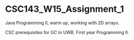 # CSC143_W15_Assignment_1
Java Programming II, warm up, working with 2D arrays. 

CSC prerequisites for GC in UWB. First year Programming II. 
